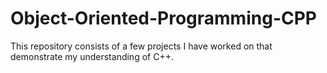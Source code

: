 # Object-Oriented-Programming-CPP
This repository consists of a few projects I have worked on that demonstrate my understanding of C++.

